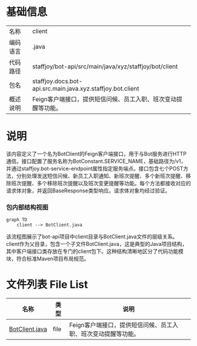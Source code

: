 # 基础信息

|      |      |
|------|------|
| 名称 | client |
| 编码语言 | .java |
| 代码路径 | staffjoy/bot-api/src/main/java/xyz/staffjoy/bot/client |
| 包名 | staffjoy.docs.bot-api.src.main.java.xyz.staffjoy.bot.client |
| 概述说明 | Feign客户端接口，提供短信问候、员工入职、班次变动提醒等功能。 |

# 说明

该内容定义了一个名为BotClient的Feign客户端接口，用于与Bot服务进行HTTP通信。接口配置了服务名称为BotConstant.SERVICE_NAME，基础路径为/v1，并通过staffjoy.bot-service-endpoint属性指定服务端点。接口包含七个POST方法，分别处理发送短信问候、新员工入职通知、新班次提醒、多个新班次提醒、移除班次提醒、多个移除班次提醒以及班次变更提醒等功能。每个方法都接收对应的请求体对象，并返回BaseResponse类型响应。请求体对象均经过验证。


### 包内部结构视图

```mermaid
graph TD
    client --> BotClient.java
```

该流程图展示了bot-api项目中client目录与BotClient.java文件的层级关系。client作为父目录，包含一个子文件BotClient.java，这是典型的Java项目结构，其中客户端接口类存放在专门的client包下。这种结构清晰地区分了代码功能模块，符合标准Maven项目布局规范。

# 文件列表 File List

| 名称   | 类型  | 说明 |
|-------|------|-------------|
| [BotClient.java](BotClient.md) | file | Feign客户端接口，提供短信问候、员工入职、班次变动提醒等功能。 |


